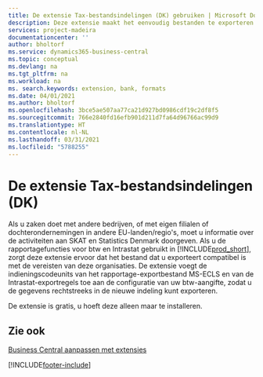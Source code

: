 ```yaml
---
title: De extensie Tax-bestandsindelingen (DK) gebruiken | Microsoft Docs
description: Deze extensie maakt het eenvoudig bestanden te exporteren die vooraf zijn ingedeeld om te voldoen aan de vereisten van de bank betreffende elektronische verzendingen.
services: project-madeira
documentationcenter: ''
author: bholtorf
ms.service: dynamics365-business-central
ms.topic: conceptual
ms.devlang: na
ms.tgt_pltfrm: na
ms.workload: na
ms. search.keywords: extension, bank, formats
ms.date: 04/01/2021
ms.author: bholtorf
ms.openlocfilehash: 3bce5ae507aa77ca21d927bd0986cdf19c2df8f5
ms.sourcegitcommit: 766e2840fd16efb901d211d7fa64d96766ac99d9
ms.translationtype: HT
ms.contentlocale: nl-NL
ms.lasthandoff: 03/31/2021
ms.locfileid: "5788255"
---
```

# <a name="the-tax-file-formats-dk-extension"></a>De extensie Tax-bestandsindelingen (DK)
Als u zaken doet met andere bedrijven, of met eigen filialen of dochterondernemingen in andere EU-landen/regio's, moet u informatie over de activiteiten aan SKAT en Statistics Denmark doorgeven. Als u de rapportagefuncties voor btw en Intrastat gebruikt in [!INCLUDE[prod_short](includes/prod_short.md)], zorgt deze extensie ervoor dat het bestand dat u exporteert compatibel is met de vereisten van deze organisaties. De extensie voegt de indieningscodeunits van het rapportage-exportbestand MS-ECLS en van de Intrastat-exportregels toe aan de configuratie van uw btw-aangifte, zodat u de gegevens rechtstreeks in de nieuwe indeling kunt exporteren.

De extensie is gratis, u hoeft deze alleen maar te installeren.

## <a name="see-also"></a>Zie ook
[Business Central aanpassen met extensies](ui-extensions.md)


[!INCLUDE[footer-include](includes/footer-banner.md)]